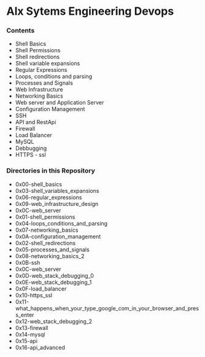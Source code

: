 # Alx Sytems Engineering Devops

### Contents

- Shell Basics
- Shell Permissions
- Shell redirections
- Shell variable expansions
- Regular Expressions
- Loops, conditions and parsing
- Processes and Signals
- Web Infrastructure
- Networking Basics
- Web server and Application Server
- Configuration Management
- SSH
- API and RestApi
- Firewall
- Load Balancer
- MySQL
- Debbugging
- HTTPS - ssl

### Directories in this Repository

- 0x00-shell_basics
- 0x03-shell_variables_expansions
- 0x06-regular_expressions
- 0x09-web_infrastructure_design
- 0x0C-web_server
- 0x01-shell_permissions
- 0x04-loops_conditions_and_parsing
- 0x07-networking_basics
- 0x0A-configuration_management
- 0x02-shell_redirections  
- 0x05-processes_and_signals
- 0x08-networking_basics_2
- 0x0B-ssh
- 0x0C-web_server
- 0x0D-web_stack_debugging_0
- 0x0E-web_stack_debugging_1
- 0x0F-load_balancer
- 0x10-https_ssl
- 0x11-what_happens_when_your_type_google_com_in_your_browser_and_press_enter
- 0x12-web_stack_debugging_2
- 0x13-firewall
- 0x14-mysql
- 0x15-api
- 0x16-api_advanced

